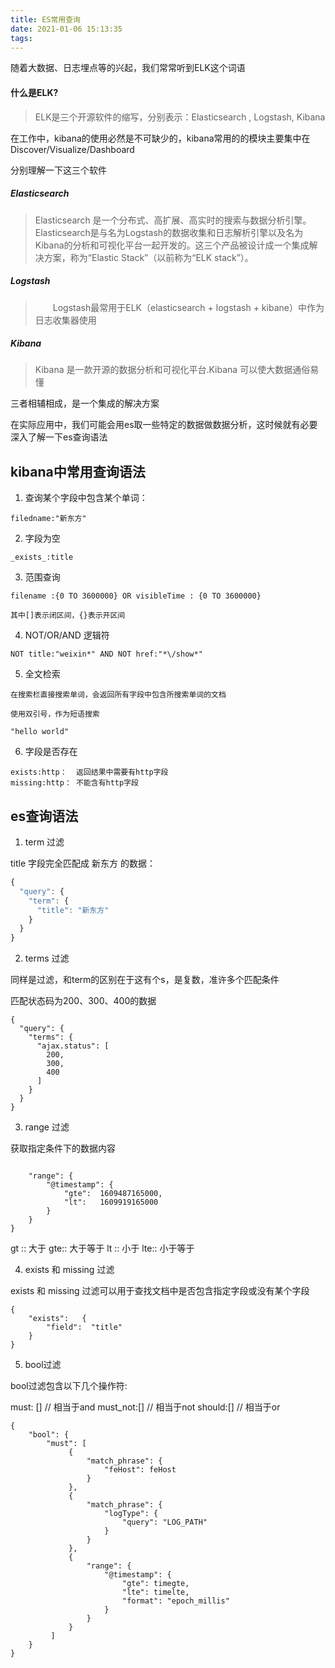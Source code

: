 ```yaml
---
title: ES常用查询
date: 2021-01-06 15:13:35
tags:
---
```


随着大数据、日志埋点等的兴起，我们常常听到ELK这个词语


#### 什么是ELK?
> ELK是三个开源软件的缩写，分别表示：Elasticsearch , Logstash, Kibana

在工作中，kibana的使用必然是不可缺少的，kibana常用的的模块主要集中在Discover/Visualize/Dashboard


分别理解一下这三个软件

##### Elasticsearch

> Elasticsearch 是一个分布式、高扩展、高实时的搜索与数据分析引擎。Elasticsearch是与名为Logstash的数据收集和日志解析引擎以及名为Kibana的分析和可视化平台一起开发的。这三个产品被设计成一个集成解决方案，称为“Elastic Stack”（以前称为“ELK stack”）。


##### Logstash
>  Logstash最常用于ELK（elasticsearch + logstash + kibane）中作为日志收集器使用

##### Kibana

> Kibana 是一款开源的数据分析和可视化平台.Kibana 可以使大数据通俗易懂


三者相辅相成，是一个集成的解决方案



在实际应用中，我们可能会用es取一些特定的数据做数据分析，这时候就有必要深入了解一下es查询语法


## kibana中常用查询语法
1. 查询某个字段中包含某个单词：

```
filedname:"新东方"
```

2. 字段为空

```
_exists_:title
```

3. 范围查询

```
filename :{0 TO 3600000} OR visibleTime : {0 TO 3600000}

其中[]表示闭区间，{}表示开区间
```
4. NOT/OR/AND 逻辑符

```
NOT title:"weixin*" AND NOT href:"*\/show*"
```
5. 全文检索
```
在搜索栏直接搜索单词，会返回所有字段中包含所搜索单词的文档

使用双引号，作为短语搜索

"hello world"
```

6. 字段是否存在
```
exists:http：  返回结果中需要有http字段
missing:http： 不能含有http字段
```

## es查询语法

1. term 过滤


title 字段完全匹配成 新东方 的数据：

``` javascript
{
  "query": {
    "term": {
      "title": "新东方"
    }
  }
}
```

2. terms 过滤

同样是过滤，和term的区别在于这有个s，是复数，准许多个匹配条件

匹配状态码为200、300、400的数据
```
{
  "query": {
    "terms": {
      "ajax.status": [
        200,
        300,
        400
      ]
    }
  }
}
```

3. range 过滤

获取指定条件下的数据内容
```

    "range": {
        "@timestamp": {
            "gte":  1609487165000,
            "lt":   1609919165000
        }
    }
}
```
gt :: 大于
gte:: 大于等于
lt :: 小于
lte:: 小于等于


4. exists 和 missing 过滤

exists 和 missing 过滤可以用于查找文档中是否包含指定字段或没有某个字段

```
{
    "exists":   {
        "field":  "title"
    }
}
```

5. bool过滤

bool过滤包含以下几个操作符:

must: []   // 相当于and
must_not:[]   // 相当于not
should:[]     // 相当于or

```
{
    "bool": {
        "must": [
             {
                 "match_phrase": {
                     "feHost": feHost
                 }
             },
             {
                 "match_phrase": {
                     "logType": {
                         "query": "LOG_PATH"
                     }
                 }
             },
             {
                 "range": {
                     "@timestamp": {
                         "gte": timegte,
                         "lte": timelte,
                         "format": "epoch_millis"
                     }
                 }
             }
         ]
    }
}
```










